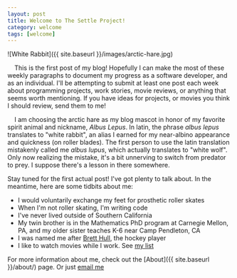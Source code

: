 ```yaml
---
layout: post
title: Welcome to The Settle Project!
category: welcome
tags: [welcome]
---
```


![White Rabbit]({{ site.baseurl }}/images/arctic-hare.jpg)

&nbsp;&nbsp;&nbsp;&nbsp;This is the first post of my blog! Hopefully I can make the most of these weekly paragraphs to document my progress as a software developer, and as an individual. I'll be attempting to submit at least one post each week about programming projects, work stories, movie reviews, or anything that seems worth mentioning.  If you have ideas for projects, or movies you think I should review, send them to me!

&nbsp;&nbsp;&nbsp;&nbsp;I am choosing the arctic hare as my blog mascot in honor of my favorite spirit animal and nickname, *Albus Lepus*. In latin, the phrase *albus lepus* translates to "white rabbit", an alias I earned for my near-albino appearance and quickness (on roller blades).  The first person to use the latin translation mistakenly called me *albus lupus*, which actually translates to "white wolf".  Only now realizing the mistake, it's a bit unnerving to switch from predator to prey. I suppose there's a lesson in there somewhere.

Stay tuned for the first actual post! I've got plenty to talk about.  In the meantime, here are some tidbits about me:

- I would voluntarily exchange my feet for prosthetic roller skates
- When I'm not roller skating, I'm writing code
- I've never lived outside of Southern California
- My twin brother is in the Mathematics PhD program at Carnegie Mellon, PA, and my older sister teaches K-6 near Camp Pendleton, CA
- I was named me after [Brett Hull](https://en.wikipedia.org/wiki/Brett_Hull), the hockey player
- I like to watch movies while I work. See [my list](http://www.imdb.com/user/ur77436581/ratings?opfrule=httpDefault)

For more information about me, check out the [About]({{ site.baseurl }}/about/) page. Or just [email me](/contact/)

